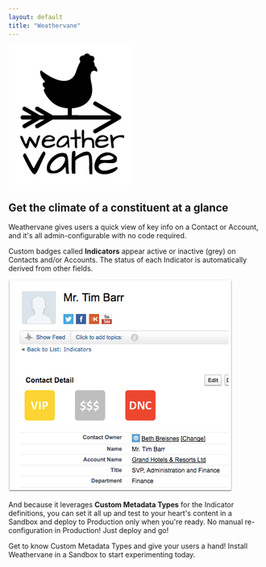 ```yaml
---
layout: default
title: "Weathervane"
---
```


![Weathervane Logo](images/weathervane-logo.png)
## Get the climate of a constituent at a glance

Weathervane gives users a quick view of key info on a Contact or Account, and it's all admin-configurable with no code required. 

Custom badges called **Indicators** appear active or inactive (grey) on Contacts and/or Accounts. The status of each Indicator is automatically derived from other fields. 

![Sample Contact with Indicators](images/contact--mr-tim-barr-_-salesforce---developer-edition.png)

And because it leverages **Custom Metadata Types** for the Indicator definitions, you can set it all up and test to your heart's content in a Sandbox and deploy to Production only when you're ready. No manual re-configuration in Production! Just deploy and go!

Get to know Custom Metadata Types and give your users a hand! Install Weathervane in a Sandbox to start experimenting today.

